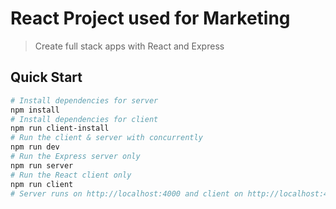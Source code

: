 # React Project used for Marketing

> Create full stack apps with React and Express
## Quick Start

``` bash
# Install dependencies for server
npm install
# Install dependencies for client
npm run client-install
# Run the client & server with concurrently
npm run dev
# Run the Express server only
npm run server
# Run the React client only
npm run client
# Server runs on http://localhost:4000 and client on http://localhost:4000
```
